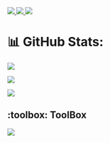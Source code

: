 
   
<!-- <h3 align="left">  
  &nbsp;&nbsp;&nbsp;&nbsp;&nbsp;&nbsp;&nbsp;Nakul Bhardwaj's profile  
 <img src="https://media.giphy.com/media/hvRJCLFzcasrR4ia7z/giphy.gif" width="28">
</h3>  -->

<!-- ## Who am I?  

- 🥑 DevOps and Open Source enthusiast 
- 
- 
-->


<p align="left">
  <a href="https://www.linkedin.com/in/nakul-bhardwaj/">
    <img src="https://skillicons.dev/icons?i=linkedin"/>
  </a>
 <a href = "https://twitter.com/_NakulBhardwaj_" >
  <img src = "https://skillicons.dev/icons?i=twitter" />
 </a>
  <a href = "https://www.instagram.com/_nakulbhardwaj_/" >
    <img src = "https://skillicons.dev/icons?i=instagram" />
  </a>
   
</p>

# 📊 GitHub Stats:
![](https://github-readme-streak-stats.herokuapp.com/?user=nakulbh&theme=dark&hide_border=false)<br/>
  
![](https://github-readme-stats.vercel.app/api?username=nakulbh&theme=dark&hide_border=false&include_all_commits=true&count_private=true)<br/>
  
![](https://github-readme-stats.vercel.app/api/top-langs/?username=nakulbh&theme=dark&hide_border=false&include_all_commits=true&count_private=true&layout=compact)
</div>
<!-- ## Latest Blog Posts 👇:
    - 💫 []()
    - 💯 []()
    - 💯 []()
    - 🚀 []()
    - 💫 []()  -->


<h2> :toolbox: ToolBox</h2>

<p align="left">
  <a href="https://skillicons.dev">
    <img src="https://skillicons.dev/icons?i=linux,docker,go,java,bash,vim,github,mysql,postgres,postman " />
  </a>
</p>
